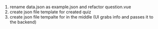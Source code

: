 1. rename data.json as example.json and refactor question.vue
2. create json file template for created quiz
3. create json file tempalte for in the middle (UI grabs info and passes it to the backend)